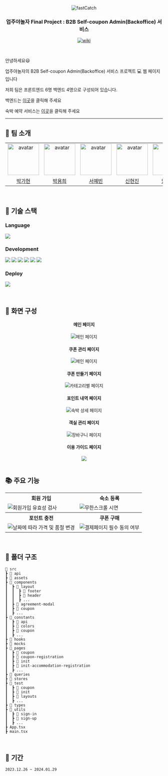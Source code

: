 <div align="center">

<img src="https://github.com/Upjuyanolja/Upjuyanolja_FE/assets/37584686/0c58e968-73b4-49a3-8220-f394ecd880a1" alt="fastCatch"/>

### 업주야놀자 Final Project : B2B Self-coupon Admin(Backoffice) 서비스

<p align="center">
  <a href="https://www.couponcenter.net/">
    <img src="https://img.shields.io/badge/FASTCATCH COUPON CENTER-blue?style=for-the-badge&logoColor=white" alt="wiki"/>
  </a>
</p>

</div>

<br/>


안녕하세요😃 

업주야놀자의 B2B Self-coupon Admin(Backoffice) 서비스 프로젝트 :computer: 웹 페이지 입니다

저희 팀은 프론트엔드 6명 백엔드 4명으로 구성되어 있습니다.   

백엔드는 [이곳](https://github.com/Upjuyanolja/Upjuyanolja_BE)을 클릭해 주세요  

숙박 예약 서비스는 [이곳](https://github.com/Upjuyanolja/FastCatch-FrontEnd)을 클릭해 주세요

---

## 🎯 팀 소개
<table align="center">
    <tr>
        <td align="center"><img alt="avatar" src="https://github.com/gahyuun.png" width="100"></td>
        <td align="center"><img alt="avatar" src="https://github.com/YongYong21.png" width="100"></td>
        <td align="center"><img alt="avatar" src="https://github.com/syb0127.png" width="100"></td>
        <td align="center"><img alt="avatar" src="https://github.com/xxxjinn.png" width="100"></td>
        <td align="center"><img alt="avatar" src="https://github.com/yangjaehyuk.png" width="100"></td>
        <td align="center"><img alt="avatar" src="https://github.com/tkyoun0421.png" width="100"></td>
    </tr>
    <tr>
        <td align="center"><a href="https://github.com/gahyuun">박가현</a></td>
        <td align="center"><a href="https://github.com/YongYong21">박용희</a></td>
        <td align="center"><a href="https://github.com/syb0127">서예빈</a></td>
        <td align="center"><a href="https://github.com/xxxjinn">신현진</a></td>
        <td align="center"><a href="https://github.com/yangjaehyuk">양재혁</a></td>
        <td align="center"><a href="https://github.com/tkyoun0421">윤태관</a></td>
    </tr>
 </table>

<br/>

## 🔨 기술 스택

### Language

<p align="left">
 <img src="https://img.shields.io/badge/typescript-%23007ACC.svg?style=for-the-badge&logo=typescript&logoColor=white">
</p>

### Development

<p align="left">
  <img src="https://img.shields.io/badge/react-61DAFB?style=for-the-badge&logo=react&logoColor=black">
  <img src="https://img.shields.io/badge/React%20Query-ff4154?style=for-the-badge&logo=React%20Query&logoColor=white">
  <img src="https://img.shields.io/badge/recoil-007AF4?style=for-the-badge&logo=recoil&logoColor=black"/>
  <img src="https://img.shields.io/badge/Ant%20Design-0170fe?style=for-the-badge&logo=Ant%20Design&logoColor=white">
  <img src="https://img.shields.io/badge/styled%20components-DB7093?style=for-the-badge&logo=styled-components&logoColor=white">
  <img src="https://img.shields.io/badge/jest-c21325?style=for-the-badge&logo=jest&logoColor=white">
  
  
</p>

### Deploy

<p align="left">
  <img src="https://img.shields.io/badge/vercel-ffffff?style=for-the-badge&logo=vercel&logoColor=black"/>
</p>


<br/>

## 🎨 화면 구성
<div style="text-align: center">
  
  <h4>메인 페이지</h4> <img src="https://github.com/Upjuyanolja/Upjuyanolja_FE/assets/37584686/a8b0a5b0-7786-4fd8-b0e5-0d3bbb197a6a" alt="메인 페이지">

  <h4>쿠폰 관리 페이지</h4> <img src="https://github.com/Upjuyanolja/Upjuyanolja_FE/assets/37584686/ca107a8e-c20a-41f8-b985-273ee923742b" alt="메인 페이지">
  
  <h4>쿠폰 만들기 페이지</h4> <img src="https://github.com/Upjuyanolja/Upjuyanolja_FE/assets/37584686/a9b27167-d28b-4713-868f-92918f9f0344" alt="카테고리별 페이지">
  
  <h4>포인트 내역 페이지</h4> <img src="https://github.com/Upjuyanolja/Upjuyanolja_FE/assets/37584686/4630f880-e1ed-4303-96d5-ea15a7ffc7e4" alt="숙박 상세 페이지">
  
  <h4>객실 관리 페이지</h4> <img src="https://github.com/Upjuyanolja/Upjuyanolja_FE/assets/37584686/490e2d41-ba1d-4ad5-8775-f4513f9a2054" alt="장바구니 페이지">
  
  <h4>이용 가이드 페이지</h4> <img src="https://github.com/Upjuyanolja/Upjuyanolja_FE/assets/37584686/f523634b-f881-4bf8-8c28-b1e04d923e08">

</div>



<br>

## 📚 주요 기능
<div align="center">
  <table>
    <tr align="center">
      <th>회원 가입</th>
      <th>숙소 등록</th>
    </tr>
    <tr>
      <td><img src="https://github.com/Upjuyanolja/Upjuyanolja_FE/assets/37584686/aa2853b5-6118-41e3-9c2f-31f3a8a9601c" alt="회원가입 유효성 검사"></td>
      <td><img src="https://github.com/Upjuyanolja/Upjuyanolja_FE/assets/37584686/04e5cfd5-1acb-4442-aa2b-7d86c259b059"alt="무한스크롤 시연"></td>
    </tr>
    <tr align="center">
      <th>포인트 충전</th>
      <th>쿠폰 구매</th>
    </tr>
    <tr>
      <td><img src="https://github.com/Upjuyanolja/Upjuyanolja_FE/assets/37584686/cdcc409b-f099-45dc-9072-b3b02d8f9df3" alt="날짜에 따라 가격 및 품절 변경"></td>
      <td><img src="https://github.com/Upjuyanolja/Upjuyanolja_FE/assets/37584686/d31c2634-0c10-4693-8751-95080b235d93" alt="결제페이지 필수 동의 여부"></td>
    </tr>
  </table>
</div>

<br>

## 📂 폴더 구조

```
📂 src
┣ 📂 api
┣ 📂 assets                   
┣ 📂 components
┃  ┣ 📂 layout
┃  ┃  ┣ 📂 footer
┃  ┃  ┣ 📂 header
┃  ┃  ┣ ...
┃  ┣ 📂 agreement-modal
┃  ┣ 📂 coupon
┃  ┣ ...           
┣ 📂 constants
┃  ┣ 📂 api
┃  ┣ 📂 colors
┃  ┣ 📂 coupon
┃  ┣ ...
┣ 📂 hooks                    
┣ 📂 mocks
┣ 📂 pages
┃  ┣ 📂 coupon
┃  ┣ 📂 coupon-registration
┃  ┣ 📂 init
┃  ┣ 📂 init-accommodation-registration
┃  ┣ ...                  
┣ 📂 queries
┣ 📂 stores               
┣ 📂 test
┃  ┣ 📂 coupon
┃  ┣ 📂 init
┃  ┣ 📂 layouts
┃  ┣ ...                   
┣ 📂 types                    
┣ 📂 utils
┃  ┣ 📂 sign-in
┃  ┣ 📂 sign-up
┃  ┣ ...
┣ App.tsx
┣ main.tsx
```

<br>

## 📆 기간
```2023.12.26 ~ 2024.01.29```
<br>


